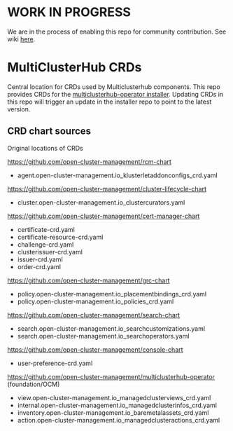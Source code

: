 [comment]: # ( Copyright Contributors to the Open Cluster Management project )

# WORK IN PROGRESS

We are in the process of enabling this repo for community contribution. See wiki [here](https://open-cluster-management.io/concepts/architecture/).

# MultiClusterHub CRDs

Central location for CRDs used by Multiclusterhub components. This repo provides CRDs for the [multiclusterhub-operator installer](https://github.com/open-cluster-management/multiclusterhub-operator). Updating CRDs in this repo will trigger an update in the installer repo to point to the latest version.

## CRD chart sources
Original locations of CRDs

https://github.com/open-cluster-management/rcm-chart
- agent.open-cluster-management.io_klusterletaddonconfigs_crd.yaml

https://github.com/open-cluster-management/cluster-lifecycle-chart
- cluster.open-cluster-management.io_clustercurators.yaml

https://github.com/open-cluster-management/cert-manager-chart
- certificate-crd.yaml
- certificate-resource-crd.yaml
- challenge-crd.yaml
- clusterissuer-crd.yaml
- issuer-crd.yaml
- order-crd.yaml

https://github.com/open-cluster-management/grc-chart
- policy.open-cluster-management.io_placementbindings_crd.yaml
- policy.open-cluster-management.io_policies_crd.yaml

https://github.com/open-cluster-management/search-chart
- search.open-cluster-management.io_searchcustomizations.yaml
- search.open-cluster-management.io_searchoperators.yaml

https://github.com/open-cluster-management/console-chart
- user-preference-crd.yaml

https://github.com/open-cluster-management/multiclusterhub-operator (foundation/OCM)
- view.open-cluster-management.io_managedclusterviews_crd.yaml
- internal.open-cluster-management.io_managedclusterinfos_crd.yaml
- inventory.open-cluster-management.io_baremetalassets_crd.yaml
- action.open-cluster-management.io_managedclusteractions_crd.yaml
